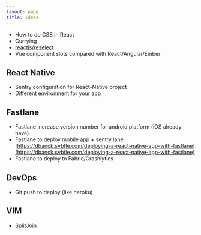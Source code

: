```yaml
---
layout: page
title: Ideas
---
```


* How to do CSS in React
* Currying
* [reactjs/reselect](https://github.com/reactjs/reselect)
* Vue component slots compared with React/Angular/Ember

## React Native
* Sentry configuration for React-Native project
* Different environment for your app


## Fastlane
* Fastlane increase version number for android platform (iOS already have)
* Fastlane to deploy mobile app + sentry lane
[https://dbanck.svbtle.com/deploying-a-react-native-app-with-fastlane](https://dbanck.svbtle.com/deploying-a-react-native-app-with-fastlane)
* Fastlane to deploy to Fabric/Crashlytics

## DevOps
* Git push to deploy (like heroku)

## VIM
* [SplitJoin](https://github.com/AndrewRadev/splitjoin.vim)

